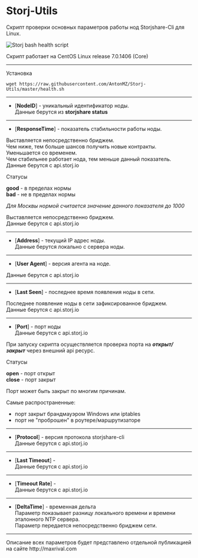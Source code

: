 # Storj-Utils

Скрипт проверки основных параметров работы нод Storjshare-Cli для Linux.<br/>

![Storj bash health script](http://maxrival.com/content/images/2017/05/storj-bash-healt-script-v1.0.2.png)

Скрипт работает на CentOS Linux release 7.0.1406 (Core)
<hr>
Установка

```
wget https://raw.githubusercontent.com/AntonMZ/Storj-Utils/master/health.sh
```
<hr>

- [**NodeID**] - уникальный идентификатор ноды.<br/>
Данные берутся из **storjshare status**

<hr>

- [**ResponseTime**] - показатель стабильности работы ноды.<br/>

 Выставляется непосредственно бриджем.<br/>
Чем ниже, тем больше шансов получить новые контракты.<br/>
Уменьшается со временем.<br/>
Чем стабильнее работает нода, тем меньше данный показатель.<br/>
Данные берутся с api.storj.io

 Cтатусы
    
 **good** - в пределах нормы<br/>
 **bad** - не в пределах нормы

 *Для Москвы нормой считается значение данного показателя до 1000*<br/>
    
 Выставляется непосредственно бриджем.<br/>
 Данные берутся с api.storj.io

<hr>

- [**Address**] - текущий IP адрес ноды.<br/>
Данные берутся локально с сервера ноды.<br/>

<hr>

- [**User Agent**] - версия агента на ноде.<br/>

 Данные берутся с api.storj.io<br/>

<hr>

- [**Last Seen**] - последнее время появления ноды в сети.

 Последнее появление ноды в сети зафиксированное бриджем.<br/>
Данные берутся с api.storj.io<br/>

<hr>

- [**Port**] - порт ноды<br/>
Данные берутся с api.storj.io<br/>

 При запуску скрипта осуществляется проверка порта на ***открыт/закрыт*** через внешний api ресурс.
    
 Cтатусы<br/>
    
 **open** - порт открыт<br/>
 **close** - порт закрыт

 Порт может быть закрыт по многим причинам.
    
 Самые распространенные:
 
 * порт закрыт брандмауэром Windows или iptables
 * порт не "проброшен" в роутере/маршрутизаторе

<hr>

- [**Protocol**] - версия протокола storjshare-cli<br/>
Данные берутся с api.storj.io<br/>

<hr>

- [**Last Timeout**] - <br/>
Данные берутся с api.storj.io

<hr>

- [**Timeout Rate**] - <br/>
Данные берутся с api.storj.io

<hr>

- [**DeltaTime**] - временная дельта<br/>
Параметр показывает разницу локального времени и времени эталонного NTP сервера.<br/>
Параметр передается непосредственно бриджем сети.<br/>

<hr>
Описание всех параметров будет представлено отдельной публикацией на сайте http://maxrival.com
